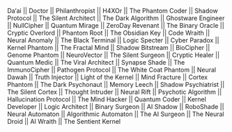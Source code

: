Da‘ai || Doctor || Philanthropist || H4XOr || The Phantom Coder || Shadow Protocol || The Silent Architect || The Dark Algorithm || Ghostware Engineer || NullCipher || Quantum Mirage || ZeroDay Revenant || The Binary Oracle || Cryptic Overlord || Phantom Root || The Obsidian Key || Code Wraith || Neural Anomaly || The Black Terminal || Logic Specter || Cyber Paradox || Kernel Phantom || The Fractal Mind || Shadow Bitstream || BioCipher || Genome Phantom || NeuroVector || The Silent Surgeon || Cryptic Healer || Quantum Medic || The Viral Architect || Synapse Shade || The ImmunoCipher || Pathogen Protocol || The White Coat Phantom || Neural Dawah || Truth Injector || Light of the Kernel || Mind Fracture || Cortex Phantom || The Dark Psychonaut || Memory Leech || Shadow Psychiatrist || The Silent Cortex || Thought Intruder || Neural Rift || Psychotic Algorithm || Hallucination Protocol || The Mind Hacker || Quantum Coder || Kernel Developer || Logic Architect || Binary Surgeon || AI Shadow || RoboShade || Neural Automaton || Algorithmic Automaton || The AI Surgeon || The Neural Droid || AI Wraith || The Sentient Kernel
